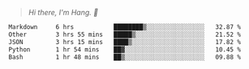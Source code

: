 > *Hi there, I'm Hang. 👋*

<!--START_SECTION:waka-->

```txt
Markdown     6 hrs           ████████▒░░░░░░░░░░░░░░░░   32.87 %
Other        3 hrs 55 mins   █████▒░░░░░░░░░░░░░░░░░░░   21.52 %
JSON         3 hrs 15 mins   ████▒░░░░░░░░░░░░░░░░░░░░   17.82 %
Python       1 hr 54 mins    ██▓░░░░░░░░░░░░░░░░░░░░░░   10.45 %
Bash         1 hr 48 mins    ██▒░░░░░░░░░░░░░░░░░░░░░░   09.88 %
```

<!--END_SECTION:waka-->
